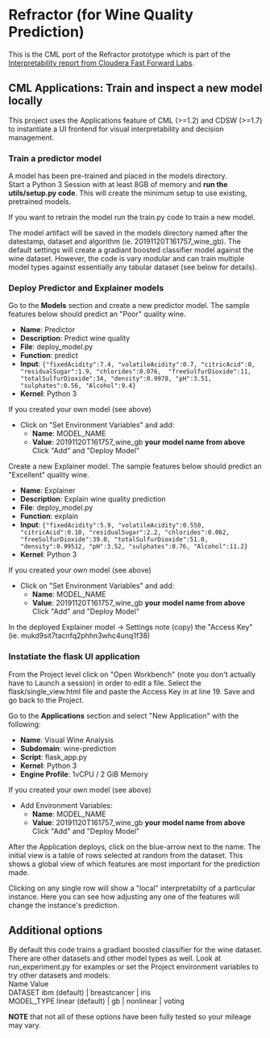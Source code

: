 # Refractor (for Wine Quality Prediction)

This is the CML port of the Refractor prototype which is part of the [Interpretability
report from Cloudera Fast Forward Labs](https://clients.fastforwardlabs.com/ff06/report).

## CML Applications: Train and inspect a new model locally

This project uses the Applications feature of CML (>=1.2) and CDSW (>=1.7) to instantiate a UI frontend for visual interpretability and decision management.  

### Train a predictor model
A model has been pre-trained and placed in the models directory.  
Start a Python 3 Session with at least 8GB of memory and __run the utils/setup.py code__.  This will create the minimum setup to use existing, pretrained models.  

If you want to retrain the model run the train.py code to train a new model.  

The model artifact will be saved in the models directory named after the datestamp, dataset and algorithm (ie. 20191120T161757_wine_gb). The default settings will create a gradiant boosted classifier model against the wine dataset. However, the code is vary modular and can train multiple model types against essentially any tabular dataset (see below for details).  

### Deploy Predictor and Explainer models
Go to the **Models** section and create a new predictor model.   The sample features below should predict an "Poor" quality wine.
* **Name**: Predictor
* **Description**: Predict wine quality
* **File**: deploy_model.py
* **Function**: predict
* **Input**: 
`{"fixedAcidity":7.4, "volatileAcidity":0.7, "citricAcid":0, "residualSugar":1.9, "chlorides":0.076,  "freeSulfurDioxide":11, "totalSulfurDioxide":34, "density":0.9978, "pH":3.51, "sulphates":0.56, "Alcohol":9.4}`  
* **Kernel**: Python 3

If you created your own model (see above)
* Click on "Set Environment Variables" and add:
  * **Name**: MODEL_NAME
  * **Value**: 20191120T161757_wine_gb  **your model name from above**
  Click "Add" and "Deploy Model"

Create a new Explainer model. The sample features below should predict an "Excellent" quality wine.

* **Name**: Explainer
* **Description**: Explain wine quality prediction
* **File**: deploy_model.py
* **Function**: explain
* **Input**: `{"fixedAcidity":5.9, "volatileAcidity":0.550, "citricAcid":0.10, "residualSugar":2.2, "chlorides":0.062,  "freeSulfurDioxide":39.0, "totalSulfurDioxide":51.0, "density":0.99512, "pH":3.52, "sulphates":0.76, "Alcohol":11.2}`
* **Kernel**: Python 3

If you created your own model (see above)
* Click on "Set Environment Variables" and add:
  * **Name**: MODEL_NAME
  * **Value**: 20191120T161757_wine_gb  **your model name from above**
  Click "Add" and "Deploy Model"

In the deployed Explainer model -> Settings note (copy) the "Access Key" (ie. mukd9sit7tacnfq2phhn3whc4unq1f38)


### Instatiate the flask UI application
From the Project level click on "Open Workbench" (note you don't actually have to Launch a session) in order to edit a file.
Select the flask/single_view.html file and paste the Access Key in at line 19. 
Save and go back to the Project.  

Go to the **Applications** section and select "New Application" with the following:
* **Name**: Visual Wine Analysis
* **Subdomain**: wine-prediction
* **Script**: flask_app.py
* **Kernel**: Python 3
* **Engine Profile**: 1vCPU / 2 GiB Memory  

If you created your own model (see above)
* Add Environment Variables:  
  * **Name**: MODEL_NAME  
  * **Value**: 20191120T161757_wine_gb  **your model name from above**  
  Click "Add" and "Deploy Model"  
  
  
After the Application deploys, click on the blue-arrow next to the name.  The initial view is a table of rows selected at  random from the dataset.  This shows a global view of which features are most important for the prediction made.  

Clicking on any single row will show a "local" interpretabilty of a particular instance.  Here you 
can see how adjusting any one of the features will change the instance's prediction.  

## Additional options
By default this code trains a gradiant boosted classifier for the wine dataset.  
There are other datasets and other model types as well.  Look at run_experiment.py for examples or set the Project environment variables to try other datasets and models:  
Name              Value  
DATASET     ibm (default) | breastcancer | iris  
MODEL_TYPE  linear (default) | gb | nonlinear | voting  


**NOTE** that not all of these options have been fully tested so your mileage may vary.
